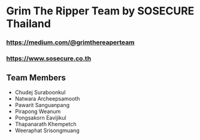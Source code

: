 # Grim The Ripper Team by SOSECURE Thailand
### https://medium.com/@grimthereaperteam
### https://www.sosecure.co.th

## Team Members
- Chudej Suraboonkul
- Natwara Archeepsamooth
- Pawarit Sanguanpang
- Pirapong Weanum
- Pongsakorn Eavijikul
- Thapanarath Khempetch
- Weeraphat Srisongmuang
